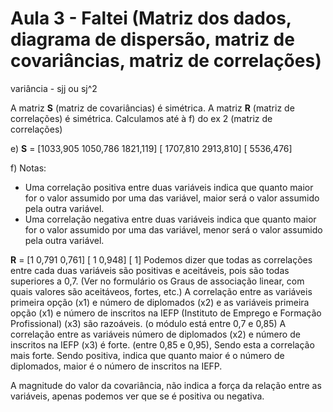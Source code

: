 # Aula 3 - Faltei (Matriz dos dados, diagrama de dispersão, matriz de covariâncias, matriz de correlações)

variância - sjj ou sj^2

A matriz **S** (matriz de covariâncias) é simétrica.
A matriz **R** (matriz de correlações) é simétrica.
Calculamos até à f) do ex 2 (matriz de correlações)

e)
**S** = [1033,905   1050,786    1821,119]
    [           1707,810    2913,810]
    [                       5536,476]

f)
Notas:

- Uma correlação positiva entre duas variáveis indica que quanto maior for o valor assumido por uma das variável, maior será o valor assumido pela outra variável.
- Uma correlação negativa entre duas variáveis indica que quanto maior for o valor assumido por uma das variável, menor será o valor assumido pela outra variável.

**R** = [1       0,791   0,761]
    [        1       0,948]
    [                1]
Podemos dizer que todas as correlações entre cada duas variáveis são positivas e aceitáveis, pois são todas superiores a 0,7. (Ver no formulário os Graus de associação linear, com quais valores são aceitáveos, fortes, etc.)
A correlação entre as variáveis primeira opção (x1) e número de diplomados (x2) e as variáveis primeira opção (x1) e número de inscritos na IEFP (Instituto de Emprego e Formação Profissional) (x3) são razoáveis. (o módulo está entre 0,7 e 0,85)
A correlação entre as variáveis número de diplomados (x2) e número de inscritos na IEFP (x3) é forte. (entre 0,85 e 0,95),
Sendo esta a correlação mais forte.
Sendo positiva, indica que quanto maior é o número de diplomados, maior é o número de inscritos na IEFP.

A magnitude do valor da covariância, não indica a força da relação entre as variáveis, apenas podemos ver que se é positiva ou negativa.
